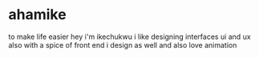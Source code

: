 # ahamike
to make life easier
hey i'm ikechukwu i like designing interfaces ui and ux also with a spice of front end
i design as well and also love animation
